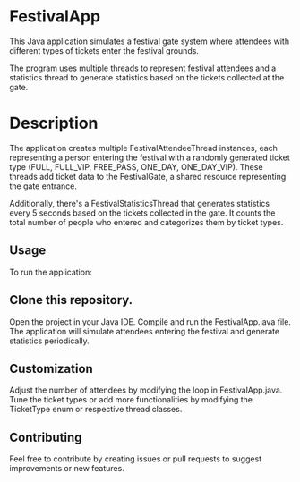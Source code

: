 # FestivalApp

 This Java application simulates a festival gate system where attendees with different types of tickets enter the festival grounds. 

The program uses multiple threads to represent festival attendees and a statistics thread to generate statistics based on the tickets collected at the gate.

# Description

The application creates multiple FestivalAttendeeThread instances, each representing a person entering the festival with a randomly 
generated ticket type (FULL, FULL_VIP, FREE_PASS, ONE_DAY, ONE_DAY_VIP). These threads add ticket data to the FestivalGate, a shared resource representing the gate entrance.

Additionally, there's a FestivalStatisticsThread that generates statistics every 5 seconds based on the tickets collected in the gate. It counts the total number of people who entered and categorizes them by ticket types.

## Usage
To run the application:

## Clone this repository.
Open the project in your Java IDE.
Compile and run the FestivalApp.java file.
The application will simulate attendees entering the festival and generate statistics periodically.

## Customization
Adjust the number of attendees by modifying the loop in FestivalApp.java.
Tune the ticket types or add more functionalities by modifying the TicketType enum or respective thread classes.
## Contributing
Feel free to contribute by creating issues or pull requests to suggest improvements or new features.
